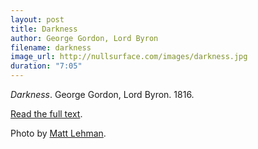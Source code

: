 ```yaml
---
layout: post
title: Darkness
author: George Gordon, Lord Byron
filename: darkness
image_url: http://nullsurface.com/images/darkness.jpg
duration: "7:05"
---
```


_Darkness_.  George Gordon, Lord Byron.  1816.

[Read the full text](http://www.bartleby.com/41/476.html).

Photo by [Matt Lehman](http://www.flickr.com/photos/lemonhead1632/502428800/).
